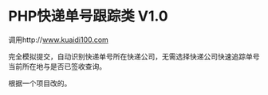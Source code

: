 PHP快递单号跟踪类 V1.0
===================================

调用http://www.kuaidi100.com

完全模拟提交，自动识别快递单号所在快递公司，无需选择快递公司快速追踪单号当前所在地与是否已签收查询。

根据一个项目改的。

